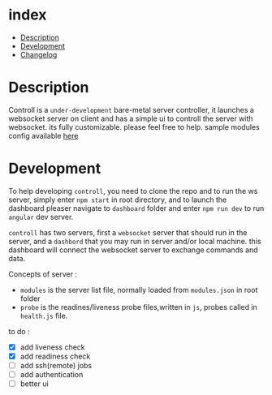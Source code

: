 # index
- [Description](#description)
- [Development](#development) 
- [Changelog](CHANGELOG.MD)

# Description 
Controll is a `under-development` bare-metal server controller, it launches a websocket server on client and has a simple ui to controll the server with websocket.
its fully customizable. please feel free to help.
sample modules config available [here](modules.json)

# Development 
To help developing `controll`, you need to clone the repo and to run the ws server, simply enter `npm start` in root directory, and to launch the dashboard pleaser navigate to `dashboard` folder and enter `npm run dev` to run `angular` dev server.

`controll` has two servers, first a `websocket` server that should run in the server, and a `dashbord` that you may run in server and/or local machine. this dashboard will connect the websocket server to exchange commands and data.

Concepts of server : 
- `modules` is the server list file, normally loaded from `modules.json` in root folder
- `probe` is the readines/liveness probe files,written in `js`, probes called in `health.js` file.




to do : 
- [X] add liveness check
- [X] add readiness check
- [ ] add ssh(remote) jobs
- [ ] add authentication
- [ ] better ui
